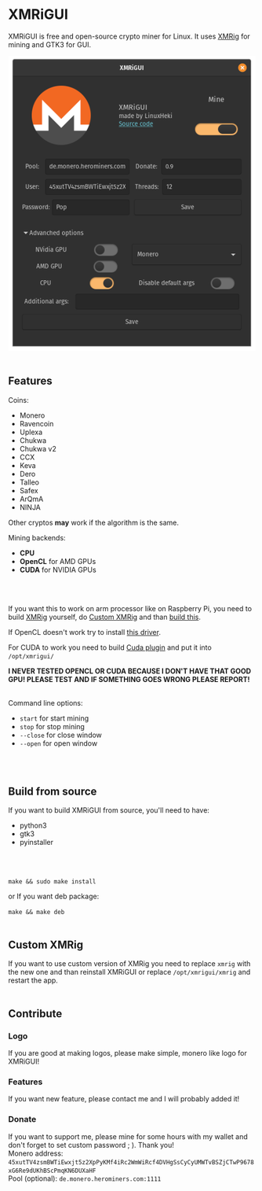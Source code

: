 # XMRiGUI

XMRiGUI is free and open-source crypto miner for Linux. It uses [XMRig](http://github.com/xmrig/xmrig) for mining and GTK3 for GUI.

![Preview of XMRiGUI](preview.png)
<br>
<br>

## Features

Coins:
* Monero
* Ravencoin
* Uplexa
* Chukwa
* Chukwa v2
* CCX
* Keva
* Dero
* Talleo
* Safex
* ArQmA
* NINJA

Other cryptos **may** work if the algorithm is the same.

Mining backends:
* **CPU**
* **OpenCL** for AMD GPUs
* **CUDA** for NVIDIA GPUs
<br>
<br>

If you want this to work on arm processor like on Raspberry Pi, you need to build [XMRig](https://github.com/xmrig/xmrig) yourself, do [Custom XMRig](https://github.com/LinuxHeki/XMRiGUI#custom-xmrig) and than [build this](https://github.com/LinuxHeki/XMRiGUI#build-from-source).

If OpenCL doesn't work try to install [this driver](https://github.com/Diolinux/amd-opencl-pro-linux-resolve).

For CUDA to work you need to build [Cuda plugin](http://github.com/xmrig/xmrig-cuda#linux-usage) and put it into `/opt/xmrigui/`

**I NEVER TESTED OPENCL OR CUDA BECAUSE I DON'T HAVE THAT GOOD GPU! PLEASE TEST AND IF SOMETHING GOES WRONG PLEASE REPORT!**
<br>
<br>

Command line options:
* `start` for start mining
* `stop` for stop mining
* `--close` for close window
* `--open` for open window
<br>
<br>

## Build from source

If you want to build XMRiGUI from source, you'll need to have:
* python3
* gtk3
* pyinstaller
<br>
<br>

`make && sudo make install`

or If you want deb package:

`make && make deb`
<br>
<br>

## Custom XMRig

If you want to use custom version of XMRig you need to replace `xmrig` with the new one and than reinstall XMRiGUI or replace `/opt/xmrigui/xmrig` and restart the app.
<br>
<br>

## Contribute

### Logo

If you are good at making logos, please make simple, monero like logo for XMRiGUI!

### Features

If you want new feature, please contact me and I will probably added it!

### Donate

If you want to support me, please mine for some hours with my wallet and don't forget to set custom password ; ). Thank you!
<br>
Monero address: `45xutTV4zsmBWTiEwxjt5z2XpPyKMf4iRc2WmWiRcf4DVHgSsCyCyUMWTvBSZjCTwP9678xG6Re9dUKhBScPmqKN6DUXaHF`
<br>
Pool (optional): `de.monero.herominers.com:1111`